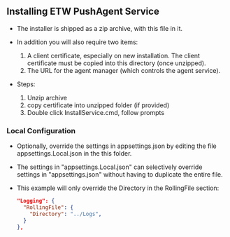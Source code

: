 ## Installing ETW PushAgent Service

- The installer is shipped as a zip archive, with this file in it.

- In addition you will also require two items:
  
  1) A client certificate, especially on new installation. The client certificate must be copied into this directory (once unzipped).
  2) The URL for the agent manager (which controls the agent service).

- Steps:
  
  1) Unzip archive
  2) copy certificate into unzipped folder (if provided)
  3) Double click InstallService.cmd, follow prompts

### Local Configuration

- Optionally, override the settings in appsettings.json by editing the file appsettings.Local.json in the this folder.

- The settings in "appsettings.Local.json" can selectively override settings in "appsettings.json" without having to duplicate the entire file.

- This example will only override the Directory in the RollingFile section:
  
  ```json
  "Logging": {
    "RollingFile": {
      "Directory": "../Logs",
    }
  },
  ```
